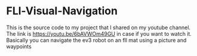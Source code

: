 # FLl-Visual-Navigation
This is the source code to my project that I shared on my youtube channel. The link is https://youtu.be/6bAVWOm49GU in case if you want to watch it. Basically you can navigate the ev3 robot on an fll mat using a picture and waypoints

